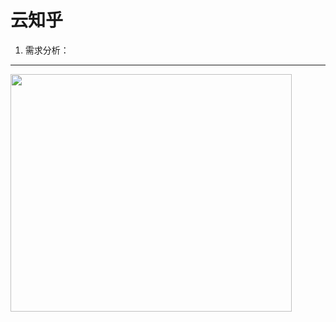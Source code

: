 # 云知乎

1. 需求分析：









---
<img src="https://github.com/fuxiaoyangAlex/Training-recorder-tracking/blob/master/picture/200.png" width="450" height="380">
